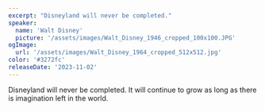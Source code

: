```yaml
---
excerpt: "Disneyland will never be completed."
speaker:
  name: 'Walt Disney'
  picture: '/assets/images/Walt_Disney_1946_cropped_100x100.JPG'
ogImage:
  url: '/assets/images/Walt_Disney_1964_cropped_512x512.jpg'
color: '#3272fc'
releaseDate: '2023-11-02'
---
```

Disneyland will never be completed. It will continue to grow as long as there is imagination left in the world.
